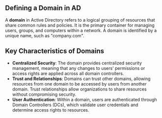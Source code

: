 ## Defining a Domain in AD
A **domain** in Active Directory refers to a logical grouping of resources that share common rules and policies. It is the primary container for managing users, groups, and computers within a network. A domain is identified by a unique name, such as "company.com".

## Key Characteristics of Domains
- **Centralized Security**: The domain provides centralized security management, meaning that any changes to users' permissions or access rights are applied across all domain controllers.
- **Trust and Relationships**: Domains can trust other domains, allowing resources from one domain to be accessed by users from another domain. Trust relationships allow organizations to share resources without compromising security.
- **User Authentication**: Within a domain, users are authenticated through Domain Controllers (DCs), which validate user credentials and determine access rights to resources.
